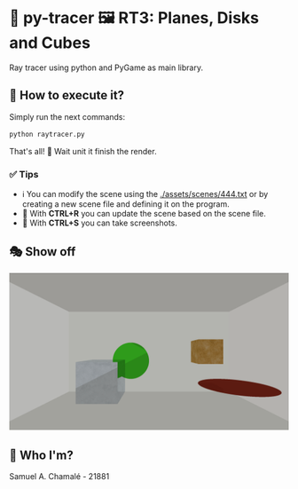 # 🐍 py-tracer 🖼️ RT3: Planes, Disks and Cubes

Ray tracer using python and PyGame as main library.

## 🚀 How to execute it?

Simply run the next commands:

``` bash
python raytracer.py
```

That's all! 🎉 Wait unit it finish the render.

### ✅ Tips

- ℹ️ You can modify the scene using the [./assets/scenes/444.txt](./assets/scenes/444.txt) or by creating a new scene file and defining it on the program.
- 🧠 With **CTRL+R** you can update the scene based on the scene file.
- 🧠 With **CTRL+S** you can take screenshots.

## 🎭 Show off

![image](./assets/screenshots/showoff.png)

## 🫠 Who I'm?

Samuel A. Chamalé - 21881
